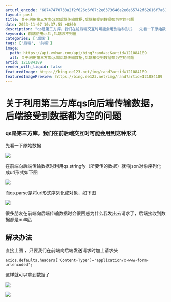 ```yaml
---
arturl_encode: "68747470733a2f2f626c6f67:2e6373646e2e6e65742f62616f7a616f646572656e6c65692f:61727469636c652f64657461696c732f313231303834313839"
layout: post
title: 关于利用第三方库qs向后端传输数据,后端接受到数据都为空的问题
date: 2023-11-07 10:37:55 +0800
description: "qs是第三方库，我们在前后端交互时可能会用到这种形式   先看一下原始数据"
keywords: 前端使用qs后,后端收不到值
categories: ['后端']
tags: ['后端', '前端']
image:
  path: https://api.vvhan.com/api/bing?rand=sj&artid=121084189
  alt: 关于利用第三方库qs向后端传输数据,后端接受到数据都为空的问题
artid: 121084189
render_with_liquid: false
featuredImage: https://bing.ee123.net/img/rand?artid=121084189
featuredImagePreview: https://bing.ee123.net/img/rand?artid=121084189
---
```


# 关于利用第三方库qs向后端传输数据，后端接受到数据都为空的问题

### qs是第三方库，我们在前后端交互时可能会用到这种形式

先看一下原始数据

![](https://i-blog.csdnimg.cn/blog_migrate/b485aadf6b664b844724294a9e92c33d.png)

在前端向后端传输数据时利用qs.stringfy（所要传的数据）就将json对象序列化成url形式如下图

![](https://i-blog.csdnimg.cn/blog_migrate/69cda1a3417b70e9777864c1549be018.png)

而qs.parse是将url形式序列化成对象，如下图

![](https://i-blog.csdnimg.cn/blog_migrate/435ed104aeefd097ac7986c819eefd7d.png)

很多朋友在前端向后端传输数据时会很困惑为什么我发出去请求了，后端接收到数据都是null呢，

## 解决办法

直接上图 ，只要我们在前端向后端发送请求时加上请求头

```
axios.defaults.headers['Content-Type']='application/x-www-form-urlencoded';
```

这样就可以拿到数据了

![](https://i-blog.csdnimg.cn/blog_migrate/57419fe921a7ebf2dfe21fa266995e22.png)

![](https://i-blog.csdnimg.cn/blog_migrate/1c450b99fed5875bc7658c57738cd1a4.png)